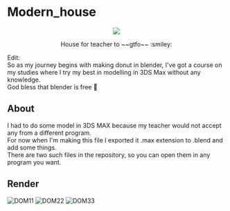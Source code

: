 # Modern_house
<p align="center">
  <img src="https://user-images.githubusercontent.com/83137313/225664828-64b1e36b-1a5c-4046-8a92-0614dffa4770.png">
</p>
<p align="center">
House for teacher to ~~gtfo~~  :smiley:
</p>

Edit: </br>
So as my journey begins with making donut in blender, I've got a course on my studies where I try my best in modelling in 3DS Max without any knowledge. </br>
God bless that blender is free :pray:

## About 
I had to do some model in 3DS MAX because my teacher would not accept any from a different program. </br>
For now when I'm making this file I exported it .max extension to .blend and add some things. </br>
There are two such files in the repository, so you can open them in any program you want.

## Render
![DOM11](https://user-images.githubusercontent.com/83137313/225665278-9a1a5757-b99c-4d9a-8fbc-7ef438d1fb9a.png)
![DOM22](https://user-images.githubusercontent.com/83137313/225665324-d4f3d5a9-d2d3-4b23-89d1-b1743139d691.png)
![DOM33](https://user-images.githubusercontent.com/83137313/225665336-d5555f66-cf21-4eea-b32b-e80d26af7192.png)

